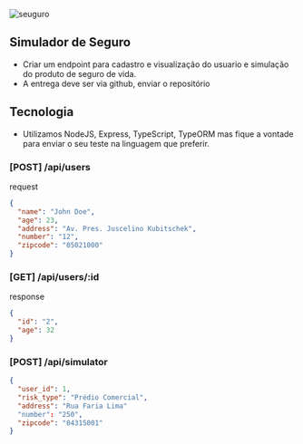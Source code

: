 ![seuguro](http://www.seuguru.com.br/email/logo.gif)


## Simulador de Seguro
 - Criar um endpoint para cadastro e visualização do usuario e simulação do produto de seguro de vida.
 - A entrega deve ser via github, enviar o repositório

## Tecnologia
- Utilizamos NodeJS, Express, TypeScript, TypeORM mas fique a vontade para enviar o seu teste na linguagem que preferir.

### [POST] /api/users
request
```json
{
  "name": "John Doe",
  "age": 23,
  "address": "Av. Pres. Juscelino Kubitschek",
  "number": "12",
  "zipcode": "05021000"
}
```

### [GET] /api/users/:id
response
```json
{
  "id": "2",
  "age": 32
}
```

### [POST] /api/simulator 
```json
{
  "user_id": 1,
  "risk_type": "Prédio Comercial",
  "address": "Rua Faria Lima"
  "number": "250",
  "zipcode": "04315001"
}
```
